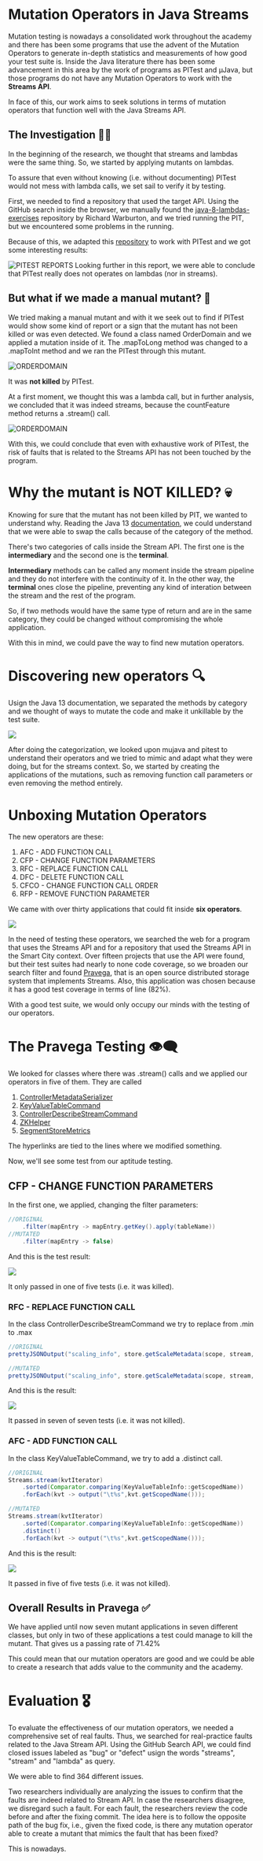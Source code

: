 # Mutation Operators in Java Streams
Mutation testing is nowadays a consolidated work throughout the academy and there has been some programs that use the advent of the Mutation Operators to generate in-depth statistics and measurements of how good your test suite is. Inside the Java literature there has been some advancement in this area by the work of programs as PITest and µJava, but those programs do not have any Mutation Operators to work with the **Streams API**.

In face of this, our work aims to seek solutions in terms of mutation operators that function well with the Java Streams API.
## The Investigation 🕵️‍♂️
In the beginning of the research, we thought that streams and lambdas were the same thing. So, we started by applying mutants on lambdas.

To assure that even without knowing (i.e. without documenting) PITest would not mess with lambda calls, we set sail to verify it by testing.

First, we needed to find a repository that used the target API. Using the GitHub search inside the browser, we manually found the [java-8-lambdas-exercises](https://github.com/RichardWarburton/java-8-lambdas-exercises) repository by Richard Warburton, and we tried running the PIT, but we encountered some problems in the running.

Because of this, we adapted this [repository](https://github.com/eas5/java-8-lambdas-exercises) to work with PITest and we got some interesting 
results:

![](media/pitReport.png?raw=true "PITEST REPORTS")
Looking further in this report, we were able to conclude that PITest really does not operates on lambdas (nor in streams). 

## But what if we made a manual mutant? 🤔
We tried making a manual mutant and with it we seek out to find if PITest would show some kind of report or a sign that the mutant has not been killed or was even detected.
We found a class named OrderDomain and we applied a mutation inside of it. The .mapToLong method was changed to a .mapToInt method and we ran the PITest through this mutant.

![](media/orderDomain.png?raw=true "ORDERDOMAIN")

It was **not killed** by PITest.

At a first moment, we thought this was a lambda call, but in further analysis, we concluded that it was indeed streams, because the countFeature method returns a .stream() call.

![](media/countFeature.png?raw=true "ORDERDOMAIN")

With this, we could conclude that even with exhaustive work of PITest, the risk of faults that is related to the Streams API has not been touched by the program.


# Why the mutant is NOT KILLED? 💀
Knowing for sure that the mutant has not been killed by PIT, we wanted to understand why. Reading the Java 13 [documentation](https://docs.oracle.com/en/java/javase/13/docs/api/java.base/java/util/stream/package-summary.html), we could understand that we were able to swap the calls because of the category of the method.

There's two categories of calls inside the Stream API. The first one is the **intermediary** and the second one is the **terminal**.

**Intermediary** methods can be called any moment inside the stream pipeline and they do not interfere with the continuity of it. In the other way, the **terminal** ones close the pipeline, preventing any kind of interation between the stream and the rest of the program.

So, if two methods would have the same type of return and are in the same category, they could be changed without compromising the whole application.

With this in mind, we could pave the way to find new mutation operators.

# Discovering new operators 🔍

Usign the Java 13 documentation, we separated the methods by category and we thought of ways to mutate the code and make it unkillable by the test suite.

![](media/methods.png)

After doing the categorization, we looked upon mujava and pitest to understand their operators and we tried to mimic and adapt what they were doing, but for the streams context. So, we started by creating the applications of the mutations, such as removing function call parameters or even removing the method entirely. 
# Unboxing Mutation Operators
The new operators are these:
1. AFC - ADD FUNCTION CALL
2. CFP - CHANGE FUNCTION PARAMETERS
3. RFC - REPLACE FUNCTION CALL
4. DFC - DELETE FUNCTION CALL
5. CFCO - CHANGE FUNCTION CALL ORDER
6. RFP - REMOVE FUNCTION PARAMETER

We came with over thirty applications that could fit inside **six operators**. 

![](media/applications.png)

In the need of testing these operators, we searched the web for a program that uses the Streams API and for a repository that used the Streams API in the Smart City context. Over fifteen projects  that use the API were found, but their test suites had nearly to none code coverage, so we broaden our search filter and found [Pravega](https://github.com/pravega/pravega), that is an open source distributed storage system that implements Streams. Also, this application was chosen because it has a good test coverage in terms of line (82%).

With a good test suite, we would only occupy our minds with the testing of our operators. 

# The Pravega Testing 👁‍🗨
We looked for classes where there was .stream() calls and we applied our operators in five of them. They are called 
1. [ControllerMetadataSerializer](https://github.com/pravega/pravega/blob/2920577ee56000fbaf52067a1c566a038fd264c1/cli/admin/src/main/java/io/pravega/cli/admin/serializers/controller/ControllerMetadataSerializer.java#L194)
2. [KeyValueTableCommand](https://github.com/pravega/pravega/blob/e784210741e12af9021281c754d5410918a6dceb/cli/user/src/main/java/io/pravega/cli/user/kvs/KeyValueTableCommand.java#L242)
3. [ControllerDescribeStreamCommand](https://github.com/pravega/pravega/blob/00bf949a6a2d15958f4f8d3e469f70c6a9e09e10/cli/admin/src/main/java/io/pravega/cli/admin/controller/ControllerDescribeStreamCommand.java#L104)
4. [ZKHelper](https://github.com/pravega/pravega/blob/40cfb96f9b63689bc9b10c688b8b1567f8da1354/cli/admin/src/main/java/io/pravega/cli/admin/utils/ZKHelper.java#L95)
5. [SegmentStoreMetrics](https://github.com/pravega/pravega/blob/d58e537493ce9415bf1570fbfcf0a05a1698911c/segmentstore/server/src/main/java/io/pravega/segmentstore/server/SegmentStoreMetrics.java#L287)

The hyperlinks are tied to the lines where we modified something.

Now, we'll see some test from our aptitude testing.

## CFP - CHANGE FUNCTION PARAMETERS
In the first one, we applied, changing the filter parameters:
```java
//ORIGINAL
    .filter(mapEntry -> mapEntry.getKey().apply(tableName))
//MUTATED
    .filter(mapEntry -> false)
```
And this is the test result:

![](media/cfpExample.png)

It only passed in one of five tests (i.e. it was killed).

### RFC - REPLACE FUNCTION CALL
In the class ControllerDescribeStreamCommand we try to replace from .min to .max
<!-- would replace be the right name? -->
```java
//ORIGINAL
prettyJSONOutput("scaling_info", store.getScaleMetadata(scope, stream, segments.stream().min(Long::compareTo).get(),

//MUTATED
prettyJSONOutput("scaling_info", store.getScaleMetadata(scope, stream, segments.stream().max(Long::compareTo).get(), 
```
And this is the result: 

![](media/rfcExample.png)

It passed in seven of seven tests (i.e. it was not killed).

### AFC - ADD FUNCTION CALL
In the class KeyValueTableCommand, we try to add a .distinct call.

```java
//ORIGINAL
Streams.stream(kvtIterator)
    .sorted(Comparator.comparing(KeyValueTableInfo::getScopedName))
    .forEach(kvt -> output("\t%s",kvt.getScopedName()));

//MUTATED
Streams.stream(kvtIterator)
    .sorted(Comparator.comparing(KeyValueTableInfo::getScopedName))
    .distinct()
    .forEach(kvt -> output("\t%s",kvt.getScopedName()));
```

And this is the result:

![](media/afcExample.png)

It passed in five of five tests (i.e. it was not killed).

## Overall Results in Pravega ✅
We have applied until now seven mutant applications in seven different classes, but only in two of these applications a test could manage to kill the mutant. That gives us a passing rate of 71.42%

This could mean that our mutation operators are good and we could be able to create a research that adds value to the community and the academy.

# Evaluation 🎖
To evaluate the effectiveness of our mutation operators, we needed a comprehensive set of real faults. Thus, we searched for real-practice faults related to the Java Stream API. Using the GitHub Search API, we could find closed issues labeled as "bug" or "defect" usign the words "streams", "stream" and "lambda" as query.

We were able to find 364 different issues. 

Two researchers individually are analyzing the issues to confirm that the faults are indeed related to Stream API. In case the researchers disagree, we disregard such a fault. For each fault, the researchers review the code before and after the fixing commit. The idea here is to follow the opposite path of the bug fix, i.e., given the fixed code, is there any mutation operator  able to create a mutant that mimics the fault that has been fixed?

This is nowadays.




